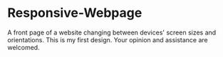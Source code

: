 # Responsive-Webpage
A front page of a website changing between devices' screen sizes and orientations.
This is my first design. Your opinion and assistance are welcomed.
